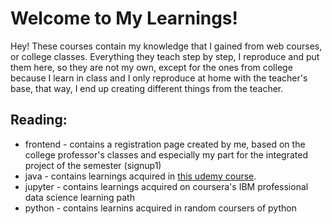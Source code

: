 # Welcome to My Learnings!

Hey! These courses contain my knowledge that I gained from web courses, or college classes. Everything they teach step by step, I reproduce and put them here, so they are not my own, except for the ones from college because I learn in class and I only reproduce at home with the teacher's base, that way, I end up creating different things from the teacher.

## Reading:
* frontend - contains a registration page created by me, based on the college professor's classes and especially my part for the integrated project of the semester (signup1)
* java - contains learnings acquired in <a href="https://www.udemy.com/course/programacao-java-para-iniciantes/learn/lecture/22381038?start=1#overview">this udemy course</a>.
* jupyter - contains learnings acquired on coursera's IBM professional data science learning path
* python - contains learnins acquired in random coursers of python
